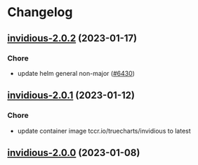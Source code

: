 # Changelog



## [invidious-2.0.2](https://github.com/truecharts/charts/compare/invidious-2.0.1...invidious-2.0.2) (2023-01-17)

### Chore

- update helm general non-major ([#6430](https://github.com/truecharts/charts/issues/6430))
  
  


## [invidious-2.0.1](https://github.com/truecharts/charts/compare/invidious-2.0.0...invidious-2.0.1) (2023-01-12)

### Chore

- update container image tccr.io/truecharts/invidious to latest
  
  


## [invidious-2.0.0](https://github.com/truecharts/charts/compare/invidious-1.0.10...invidious-2.0.0) (2023-01-08)

